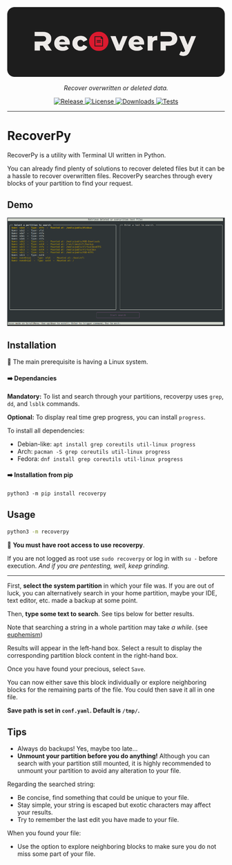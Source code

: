 <div align="center">
    <img src="docs/assets/logo.png" alt="RecoverPy">
</div>

<p align="center">
    <em>Recover overwritten or deleted data.</em>
</p>

<p align="center">
<a href="https://img.shields.io/github/v/release/pablolec/recoverpy" target="_blank">
    <img src="https://img.shields.io/github/v/release/pablolec/recoverpy" alt="Release">
</a>
<a href="https://github.com/PabloLec/recoverpy/blob/main/LICENSE" target="_blank">
    <img src="https://img.shields.io/github/license/pablolec/recoverpy" alt="License">
</a>
<a href="https://pepy.tech/project/recoverpy" target="_blank">
    <img src="https://static.pepy.tech/personalized-badge/recoverpy?period=total&units=abbreviation&left_color=grey&right_color=red&left_text=downloads" alt="Downloads">
</a>
<a href="#" target="_blank">
    <img src="https://github.com/PabloLec/recoverpy/actions/workflows/recoverpy-tests.yml/badge.svg?branch=main" alt="Tests">
</a>
</p>

---

# RecoverPy

RecoverPy is a utility with Terminal UI written in Python.

You can already find plenty of solutions to recover deleted files but it can be a hassle to recover overwritten files. RecoverPy searches through every blocks of your partition to find your request.



## Demo

<p align="center">
    <img src="docs/assets/demo.gif">
</p>

## Installation

:penguin: The main prerequisite is having a Linux system.

#### :arrow_right: Dependancies

**Mandatory:** To list and search through your partitions, recoverpy uses `grep`, `dd`, and `lsblk` commands.

**Optional:** To display real time grep progress, you can install `progress`.

To install all dependencies:
- Debian-like: `apt install grep coreutils util-linux progress`
- Arch: `pacman -S grep coreutils util-linux progress`
- Fedora: `dnf install grep coreutils util-linux progress`

#### :arrow_right: Installation from pip

`python3 -m pip install recoverpy`

## Usage

```bash
python3 -m recoverpy
```

:red_circle: **You must have root access to use recoverpy**.

If you are not logged as root use `sudo recoverpy` or log in with `su -` before execution.
*And if you are pentesting, well, keep grinding.*

---

First, **select the system partition** in which your file was. If you are out of luck, you can alternatively search in your home partition, maybe your IDE, text editor, etc. made a backup at some point.

Then, **type some text to search**. See tips below for better results.

Note that searching a string in a whole partition may take _a while_. (see [euphemism](https://en.wikipedia.org/wiki/Euphemism "euphemism"))

Results will appear in the left-hand box. Select a result to display the corresponding partition block content in the right-hand box.

Once you have found your precious, select `Save`.

You can now either save this block individually or explore neighboring blocks for the remaining parts of the file. You could then save it all in one file.

**Save path is set in `conf.yaml`. Default is `/tmp/`.**

## Tips

- Always do backups! Yes, maybe too late...
- **Unmount your partition before you do anything!** Although you can search with your partition still mounted, it is highly recommended to unmount your partition to avoid any alteration to your file.

Regarding the searched string:

- Be concise, find something that could be unique to your file.
- Stay simple, your string is escaped but exotic characters may affect your results.
- Try to remember the last edit you have made to your file.

When you found your file:

- Use the option to explore neighboring blocks to make sure you do not miss some part of your file.
